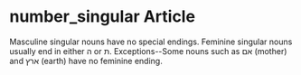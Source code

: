 # number_singular Article
Masculine singular nouns have no special endings. 
Feminine singular nouns usually end in either ה or ת. Exceptions--Some nouns such as אם (mother) and ארץ (earth) have no feminine ending.